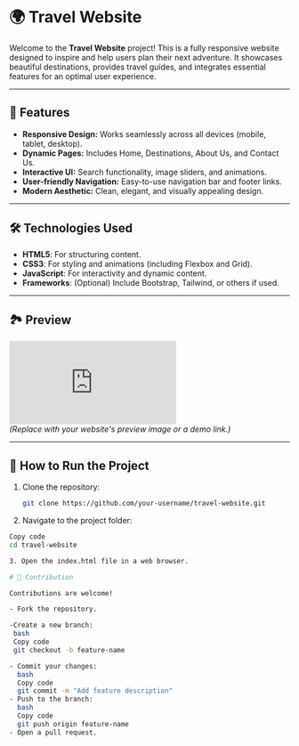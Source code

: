 # 🌍 Travel Website  

Welcome to the **Travel Website** project! This is a fully responsive website designed to inspire and help users plan their next adventure. It showcases beautiful destinations, provides travel guides, and integrates essential features for an optimal user experience.

---

## 🎯 Features  

- **Responsive Design:** Works seamlessly across all devices (mobile, tablet, desktop).  
- **Dynamic Pages:** Includes Home, Destinations, About Us, and Contact Us.  
- **Interactive UI:** Search functionality, image sliders, and animations.  
- **User-friendly Navigation:** Easy-to-use navigation bar and footer links.  
- **Modern Aesthetic:** Clean, elegant, and visually appealing design.

---

## 🛠️ Technologies Used  

- **HTML5**: For structuring content.  
- **CSS3**: For styling and animations (including Flexbox and Grid).  
- **JavaScript**: For interactivity and dynamic content.  
- **Frameworks**: (Optional) Include Bootstrap, Tailwind, or others if used.  

---

## 🏞️ Preview  

![Travel Website Screenshot](http://127.0.0.1:5500/Travel%20Website/Travel.html)  
*(Replace with your website's preview image or a demo link.)*  

---

## 🚀 How to Run the Project  

1. Clone the repository:  
   ```bash
   git clone https://github.com/your-username/travel-website.git

2. Navigate to the project folder:
     
```bash
Copy code
cd travel-website

3. Open the index.html file in a web browser.

# 🌟 Contribution

Contributions are welcome!

- Fork the repository.

-Create a new branch:
 bash
 Copy code
 git checkout -b feature-name

- Commit your changes:
  bash
  Copy code
  git commit -m "Add feature description"
- Push to the branch:
  bash
  Copy code
  git push origin feature-name
- Open a pull request.
